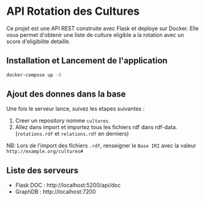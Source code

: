 # API Rotation des Cultures

Ce projet est une API REST construite avec Flask et deploye sur Docker. 
Elle vous permet d'obtenir une liste de culture eligible a la rotation avec un score d'eligibilite detaille.

## Installation et Lancement de l'application

```bash
docker-compose up -d
```
## Ajout des donnes dans la base

Une fois le serveur lance, suivez les etapes suivantes : 

1. Creer un repository nomme `cultures`.
2. Allez dans import et importez tous les fichiers rdf dans rdf-data. (`rotations.rdf` et `relations.rdf` en derniers)


NB: Lors de l'import des fichiers `.rdf`, renseigner le `Base IRI` avec la valeur ` http://example.org/cultures#`




## Liste des serveurs

* Flask DOC : http://localhost:5200/api/doc
* GraphDB : http://localhost:7200 

